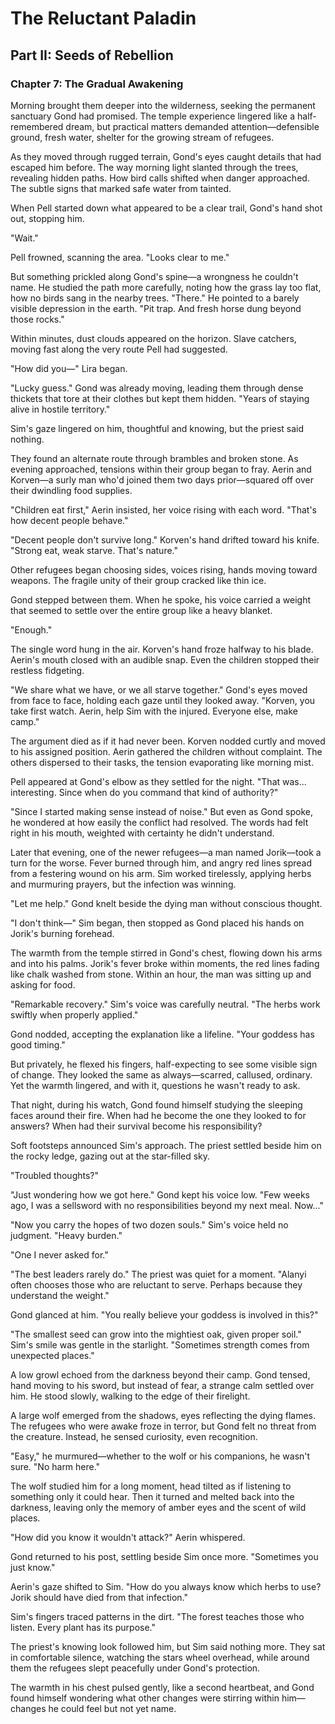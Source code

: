 # The Reluctant Paladin

## Part II: Seeds of Rebellion

### Chapter 7: The Gradual Awakening

Morning brought them deeper into the wilderness, seeking the permanent sanctuary Gond had promised. The temple experience lingered like a half-remembered dream, but practical matters demanded attention—defensible ground, fresh water, shelter for the growing stream of refugees.

As they moved through rugged terrain, Gond's eyes caught details that had escaped him before. The way morning light slanted through the trees, revealing hidden paths. How bird calls shifted when danger approached. The subtle signs that marked safe water from tainted.

When Pell started down what appeared to be a clear trail, Gond's hand shot out, stopping him.

"Wait."

Pell frowned, scanning the area. "Looks clear to me."

But something prickled along Gond's spine—a wrongness he couldn't name. He studied the path more carefully, noting how the grass lay too flat, how no birds sang in the nearby trees. "There." He pointed to a barely visible depression in the earth. "Pit trap. And fresh horse dung beyond those rocks."

Within minutes, dust clouds appeared on the horizon. Slave catchers, moving fast along the very route Pell had suggested.

"How did you—" Lira began.

"Lucky guess." Gond was already moving, leading them through dense thickets that tore at their clothes but kept them hidden. "Years of staying alive in hostile territory."

Sim's gaze lingered on him, thoughtful and knowing, but the priest said nothing.

They found an alternate route through brambles and broken stone. As evening approached, tensions within their group began to fray. Aerin and Korven—a surly man who'd joined them two days prior—squared off over their dwindling food supplies.

"Children eat first," Aerin insisted, her voice rising with each word. "That's how decent people behave."

"Decent people don't survive long." Korven's hand drifted toward his knife. "Strong eat, weak starve. That's nature."

Other refugees began choosing sides, voices rising, hands moving toward weapons. The fragile unity of their group cracked like thin ice.

Gond stepped between them. When he spoke, his voice carried a weight that seemed to settle over the entire group like a heavy blanket.

"Enough."

The single word hung in the air. Korven's hand froze halfway to his blade. Aerin's mouth closed with an audible snap. Even the children stopped their restless fidgeting.

"We share what we have, or we all starve together." Gond's eyes moved from face to face, holding each gaze until they looked away. "Korven, you take first watch. Aerin, help Sim with the injured. Everyone else, make camp."

The argument died as if it had never been. Korven nodded curtly and moved to his assigned position. Aerin gathered the children without complaint. The others dispersed to their tasks, the tension evaporating like morning mist.

Pell appeared at Gond's elbow as they settled for the night. "That was... interesting. Since when do you command that kind of authority?"

"Since I started making sense instead of noise." But even as Gond spoke, he wondered at how easily the conflict had resolved. The words had felt right in his mouth, weighted with certainty he didn't understand.

Later that evening, one of the newer refugees—a man named Jorik—took a turn for the worse. Fever burned through him, and angry red lines spread from a festering wound on his arm. Sim worked tirelessly, applying herbs and murmuring prayers, but the infection was winning.

"Let me help." Gond knelt beside the dying man without conscious thought.

"I don't think—" Sim began, then stopped as Gond placed his hands on Jorik's burning forehead.

The warmth from the temple stirred in Gond's chest, flowing down his arms and into his palms. Jorik's fever broke within moments, the red lines fading like chalk washed from stone. Within an hour, the man was sitting up and asking for food.

"Remarkable recovery." Sim's voice was carefully neutral. "The herbs work swiftly when properly applied."

Gond nodded, accepting the explanation like a lifeline. "Your goddess has good timing."

But privately, he flexed his fingers, half-expecting to see some visible sign of change. They looked the same as always—scarred, callused, ordinary. Yet the warmth lingered, and with it, questions he wasn't ready to ask.

That night, during his watch, Gond found himself studying the sleeping faces around their fire. When had he become the one they looked to for answers? When had their survival become his responsibility?

Soft footsteps announced Sim's approach. The priest settled beside him on the rocky ledge, gazing out at the star-filled sky.

"Troubled thoughts?"

"Just wondering how we got here." Gond kept his voice low. "Few weeks ago, I was a sellsword with no responsibilities beyond my next meal. Now..."

"Now you carry the hopes of two dozen souls." Sim's voice held no judgment. "Heavy burden."

"One I never asked for."

"The best leaders rarely do." The priest was quiet for a moment. "Alanyi often chooses those who are reluctant to serve. Perhaps because they understand the weight."

Gond glanced at him. "You really believe your goddess is involved in this?"

"The smallest seed can grow into the mightiest oak, given proper soil." Sim's smile was gentle in the starlight. "Sometimes strength comes from unexpected places."

A low growl echoed from the darkness beyond their camp. Gond tensed, hand moving to his sword, but instead of fear, a strange calm settled over him. He stood slowly, walking to the edge of their firelight.

A large wolf emerged from the shadows, eyes reflecting the dying flames. The refugees who were awake froze in terror, but Gond felt no threat from the creature. Instead, he sensed curiosity, even recognition.

"Easy," he murmured—whether to the wolf or his companions, he wasn't sure. "No harm here."

The wolf studied him for a long moment, head tilted as if listening to something only it could hear. Then it turned and melted back into the darkness, leaving only the memory of amber eyes and the scent of wild places.

"How did you know it wouldn't attack?" Aerin whispered.

Gond returned to his post, settling beside Sim once more. "Sometimes you just know."

Aerin's gaze shifted to Sim. "How do you always know which herbs to use? Jorik should have died from that infection."

Sim's fingers traced patterns in the dirt. "The forest teaches those who listen. Every plant has its purpose."

The priest's knowing look followed him, but Sim said nothing more. They sat in comfortable silence, watching the stars wheel overhead, while around them the refugees slept peacefully under Gond's protection.

The warmth in his chest pulsed gently, like a second heartbeat, and Gond found himself wondering what other changes were stirring within him—changes he could feel but not yet name.
